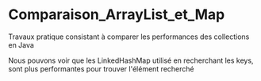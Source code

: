 # Comparaison_ArrayList_et_Map

Travaux pratique consistant à comparer les performances des collections en Java

Nous pouvons voir que les LinkedHashMap utilisé en recherchant les keys, sont plus performantes pour trouver l'élément recherché
